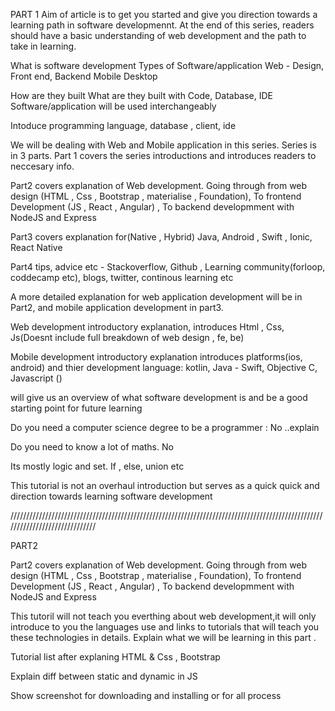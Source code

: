 PART 1
Aim of article is to get you started and give you direction towards a learning path in software developmennt. At the end of this series, readers should have a basic understanding of web development and the path to take in learning.

What is software development
Types of Software/application
Web - Design, Front end, Backend
Mobile
Desktop

How are they built
What are they built with Code, Database, IDE
Software/application will be used interchangeably




Intoduce programming language, database , client, ide

We will be dealing with Web and Mobile application in this series.
Series is in 3 parts. 
Part 1 covers the series introductions and introduces readers to neccesary info.

Part2 covers explanation of Web development.
Going through from web design (HTML , Css , Bootstrap , materialise , Foundation), To frontend Development (JS , React , Angular) , To backend developmment with NodeJS and Express

Part3 covers explanation for(Native , Hybrid) Java, Android , Swift , Ionic, React Native

Part4 tips, advice etc - Stackoverflow, Github , Learning community(forloop, coddecamp etc), blogs, twitter, continous learning etc




A more detailed explanation for web application development will be in Part2, and mobile application development in part3.


Web development introductory explanation, introduces Html , Css, Js(Doesnt include full breakdown of web design , fe, be)

Mobile development introductory explanation introduces platforms(ios, android) and thier development language: kotlin, Java - Swift, Objective C, Javascript ()




will give us an overview of what software development is and be a good starting point for future learning

Do you need a computer science degree to be a programmer : No ..explain

Do you need to know a lot of maths. No

Its mostly logic and set. If , else, union etc



This tutorial is not an overhaul introduction but serves as a quick quick and direction towards learning software development


//////////////////////////////////////////////////////////////////////////////////////////////////////////////////////////////

PART2

Part2 covers explanation of Web development.
Going through from web design (HTML , Css , Bootstrap , materialise , Foundation), To frontend Development (JS , React , Angular) , To backend developmment with NodeJS and Express


This tutoril will not teach you everthing about web development,it will only introduce to you the languages use and links to tutorials that will teach you these technologies in details.
Explain what we will be learning in this part .



Tutorial list after explaning HTML & Css , Bootstrap


Explain diff between static and dynamic in JS

Show screenshot for downloading and installing or for all process